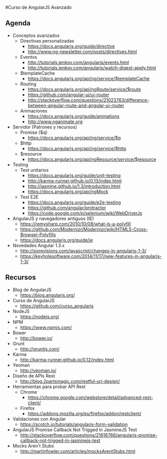 #Curso de AngularJS Avanzado

## Agenda

- Conceptos avanzados
	- Directivas personalizadas
		- https://docs.angularjs.org/guide/directive
		- http://www.ng-newsletter.com/posts/directives.html
	- Eventos
		- http://tutorials.jenkov.com/angularjs/events.html
		- http://tutorials.jenkov.com/angularjs/watch-digest-apply.html
	- $templateCache
		- https://docs.angularjs.org/api/ng/service/$templateCache
	- Routing
		- https://docs.angularjs.org/api/ngRoute/service/$route
		- https://github.com/angular-ui/ui-router
		- http://stackoverflow.com/questions/21023763/difference-between-angular-route-and-angular-ui-router
	- Animaciones
		- https://docs.angularjs.org/guide/animations
		- http://www.nganimate.org
- Servidor (Patrones y recursos)
	- Promise ($q)
		- https://docs.angularjs.org/api/ng/service/$q
	- $http
		- https://docs.angularjs.org/api/ng/service/$http
	- $resource  
		- https://docs.angularjs.org/api/ngResource/service/$resource
- Testing
	- Test unitarios
		- https://docs.angularjs.org/guide/unit-testing
		- http://karma-runner.github.io/0.13/index.html
		- http://jasmine.github.io/1.3/introduction.html
		- https://docs.angularjs.org/api/ngMock
	- Test E2E
		- https://docs.angularjs.org/guide/e2e-testing
		- https://github.com/angular/protractor
		- https://code.google.com/p/selenium/wiki/WebDriverJs
- AngularJS y navegadores antiguos (IE)
	- https://remysharp.com/2010/10/08/what-is-a-polyfill
	- https://github.com/Modernizr/Modernizr/wiki/HTML5-Cross-Browser-Polyfills
	- https://docs.angularjs.org/guide/ie
- Novedades Angular 1.3.x
	- http://sixrevisions.com/javascript/changes-in-angularjs-1-3/
	- https://keyholesoftware.com/2014/11/17/new-features-in-angularjs-1-3/

## Recursos

- Blog de AngularJS
	- https://blog.angularjs.org/
- Curso de AngularJS
	- https://github.com/curso_angularjs
- NodeJS
	- https://nodejs.org/
- NPM
	- https://www.npmjs.com/
- Bower
	- http://bower.io/
- Grunt
	- http://gruntjs.com/
- Karma
	- http://karma-runner.github.io/0.12/index.html
- Yeoman
	- http://yeoman.io/
- Diseño de APIs Rest
	- http://blog.2partsmagic.com/restful-uri-design/
- Herramientas para probar API Rest
	- Chrome
		- https://chrome.google.com/webstore/detail/advanced-rest-client/
	- Firefox
		- https://addons.mozilla.org/es/firefox/addon/restclient/
- Validaciones con Angular
	- https://scotch.io/tutorials/angularjs-form-validation
- AngularJS Promise Callback Not Trigged in JasmineJS Test
	- http://stackoverflow.com/questions/21616766/angularjs-promise-callback-not-trigged-in-jasminejs-test
- Mocks Aren't Stubs
	- http://martinfowler.com/articles/mocksArentStubs.html
